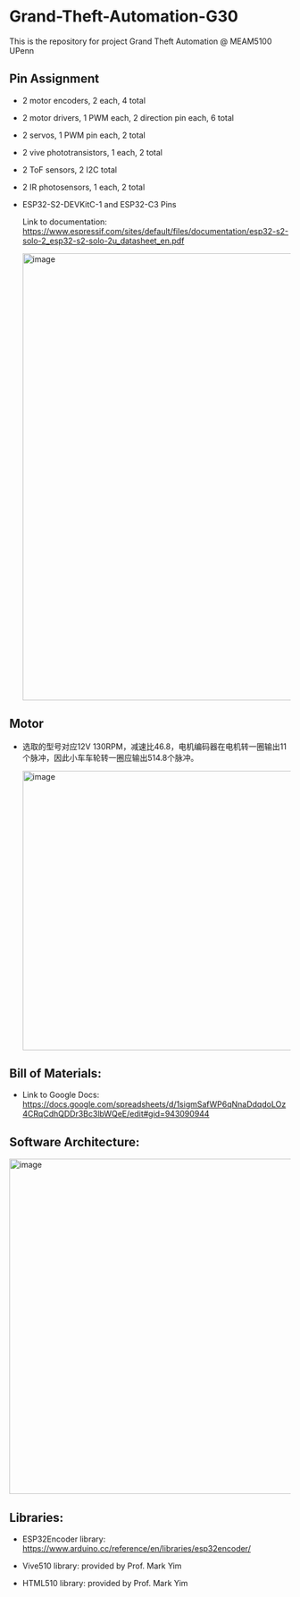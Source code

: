 # Grand-Theft-Automation-G30
This is the repository for project Grand Theft Automation @ MEAM5100 UPenn

## Pin Assignment

* 2 motor encoders, 2 each, 4 total
* 2 motor drivers, 1 PWM each, 2 direction pin each, 6 total
* 2 servos, 1 PWM pin each, 2 total
* 2 vive phototransistors, 1 each, 2 total
* 2 ToF sensors, 2 I2C total
* 2 IR photosensors, 1 each, 2 total

* ESP32-S2-DEVKitC-1 and ESP32-C3 Pins

  Link to documentation: https://www.espressif.com/sites/default/files/documentation/esp32-s2-solo-2_esp32-s2-solo-2u_datasheet_en.pdf

  <img width="800" alt="image" src="https://github.com/jbwenjoy/Grand-Theft-Automation-G30/assets/71893666/70c22510-d1ad-48fb-84ab-99088045204a">


## Motor

* 选取的型号对应12V 130RPM，减速比46.8，电机编码器在电机转一圈输出11个脉冲，因此小车车轮转一圈应输出514.8个脉冲。

  <img width="500" alt="image" src="https://github.com/jbwenjoy/Grand-Theft-Automation-G30/assets/71893666/26b69153-a4a2-46c7-958b-7568aa6c0c8d">

## Bill of Materials:

* Link to Google Docs: https://docs.google.com/spreadsheets/d/1sigmSafWP6qNnaDdqdoLOz4CRqCdhQDDr3Bc3lbWQeE/edit#gid=943090944

## Software Architecture:

  <img width="600" alt="image" src="https://github.com/jbwenjoy/Grand-Theft-Automation-G30/assets/71893666/cf41ee0e-bd3c-4022-845d-8e9b1f287d1c">

## Libraries:

* ESP32Encoder library: https://www.arduino.cc/reference/en/libraries/esp32encoder/

* Vive510 library: provided by Prof. Mark Yim

* HTML510 library: provided by Prof. Mark Yim
